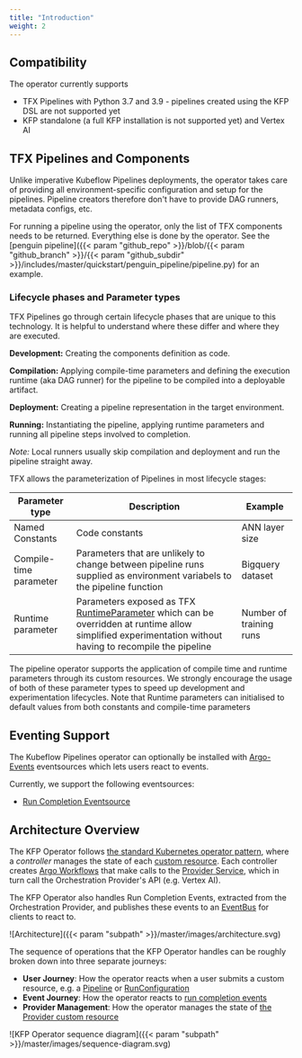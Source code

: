 ```yaml
---
title: "Introduction"
weight: 2
---
```


## Compatibility

The operator currently supports
- TFX Pipelines with Python 3.7 and 3.9 - pipelines created using the KFP DSL are not supported yet
- KFP standalone (a full KFP installation is not supported yet) and Vertex AI

## TFX Pipelines and Components

Unlike imperative Kubeflow Pipelines deployments, the operator takes care of providing all environment-specific configuration and setup for the pipelines. Pipeline creators therefore don't have to provide DAG runners, metadata configs, etc.

For running a pipeline using the operator, only the list of TFX components needs to be returned. Everything else is done by the operator. See the [penguin pipeline]({{< param "github_repo" >}}/blob/{{< param "github_branch" >}}/{{< param "github_subdir" >}}/includes/master/quickstart/penguin_pipeline/pipeline.py) for an example.

### Lifecycle phases and Parameter types

TFX Pipelines go through certain lifecycle phases that are unique to this technology. It is helpful to understand where these differ and where they are executed.

**Development:** Creating the components definition as code.

**Compilation:** Applying compile-time parameters and defining the execution runtime (aka DAG runner) for the pipeline to be compiled into a deployable artifact.

**Deployment:** Creating a pipeline representation in the target environment.

**Running:** Instantiating the pipeline, applying runtime parameters and running all pipeline steps involved to completion.

*Note:* Local runners usually skip compilation and deployment and run the pipeline straight away.

TFX allows the parameterization of Pipelines in most lifecycle stages:

| Parameter type         | Description                                                                                                                                                                                                                                              | Example                 |
| ---------------------- | -------------------------------------------------------------------------------------------------------------------------------------------------------------------------------------------------------------------------------------------------------- | ----------------------- |
| Named Constants        | Code constants                                                                                                                                                                                                                                           | ANN layer size          |
| Compile-time parameter | Parameters that are unlikely to change between pipeline runs supplied as environment variabels to the pipeline function                                                                                                                                  | Bigquery dataset        |
| Runtime parameter      | Parameters exposed as TFX [RuntimeParameter](https://www.tensorflow.org/tfx/api_docs/python/tfx/v1/dsl/experimental/RuntimeParameter?hl=en) which can be overridden at runtime allow simplified experimentation without having to recompile the pipeline | Number of training runs |

The pipeline operator supports the application of compile time and runtime parameters through its custom resources. We strongly encourage the usage of both of these parameter types to speed up development and experimentation lifecycles. Note that Runtime parameters can initialised to default values from both constants and compile-time parameters

## Eventing Support

The Kubeflow Pipelines operator can optionally be installed with [Argo-Events](https://argoproj.github.io/argo-events/) eventsources which lets users react to events.

Currently, we support the following eventsources:

- [Run Completion Eventsource](../../reference/run-completion)

## Architecture Overview

The KFP Operator follows [the standard Kubernetes operator pattern](https://kubernetes.io/docs/concepts/extend-kubernetes/operator/), where a *controller* manages the state of each [custom resource](../../reference/resources/). Each controller creates [Argo Workflows](https://argoproj.github.io/workflows/) that make calls to the [Provider Service](../../reference/providers/overview), which in turn call the Orchestration Provider's API (e.g. Vertex AI).

The KFP Operator also handles Run Completion Events, extracted from the Orchestration Provider, and publishes these events to an [EventBus](https://argoproj.github.io/argo-events/eventbus/eventbus/) for clients to react to.

![Architecture]({{< param "subpath" >}}/master/images/architecture.svg)

The sequence of operations that the KFP Operator handles can be roughly broken down into three separate journeys:
- **User Journey**: How the operator reacts when a user submits a custom resource, e.g. a [Pipeline](../../reference/resources/pipeline) or [RunConfiguration](../../reference/resources/runconfiguration)
- **Event Journey**: How the operator reacts to [run completion events](../../reference/run-completion)
- **Provider Management**: How the operator manages the state of [the Provider custom resource](../../reference/resources/provider)


![KFP Operator sequence diagram]({{< param "subpath" >}}/master/images/sequence-diagram.svg)
